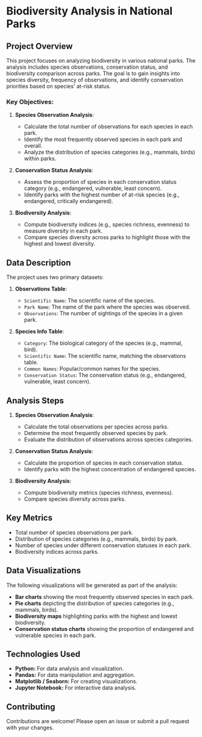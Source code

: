 # Biodiversity Analysis in National Parks

## Project Overview

This project focuses on analyzing biodiversity in various national parks. The analysis includes species observations, conservation status, and biodiversity comparison across parks. The goal is to gain insights into species diversity, frequency of observations, and identify conservation priorities based on species' at-risk status.

### Key Objectives:
1. **Species Observation Analysis**:
   - Calculate the total number of observations for each species in each park.
   - Identify the most frequently observed species in each park and overall.
   - Analyze the distribution of species categories (e.g., mammals, birds) within parks.
   
2. **Conservation Status Analysis**:
   - Assess the proportion of species in each conservation status category (e.g., endangered, vulnerable, least concern).
   - Identify parks with the highest number of at-risk species (e.g., endangered, critically endangered).

3. **Biodiversity Analysis**:
   - Compute biodiversity indices (e.g., species richness, evenness) to measure diversity in each park.
   - Compare species diversity across parks to highlight those with the highest and lowest diversity.

## Data Description

The project uses two primary datasets:

1. **Observations Table**:
   - `Scientific Name`: The scientific name of the species.
   - `Park Name`: The name of the park where the species was observed.
   - `Observations`: The number of sightings of the species in a given park.

2. **Species Info Table**:
   - `Category`: The biological category of the species (e.g., mammal, bird).
   - `Scientific Name`: The scientific name, matching the observations table.
   - `Common Names`: Popular/common names for the species.
   - `Conservation Status`: The conservation status (e.g., endangered, vulnerable, least concern).

## Analysis Steps

1. **Species Observation Analysis**:
   - Calculate the total observations per species across parks.
   - Determine the most frequently observed species by park.
   - Evaluate the distribution of observations across species categories.

2. **Conservation Status Analysis**:
   - Calculate the proportion of species in each conservation status.
   - Identify parks with the highest concentration of endangered species.

3. **Biodiversity Analysis**:
   - Compute biodiversity metrics (species richness, evenness).
   - Compare species diversity across parks.

## Key Metrics

- Total number of species observations per park.
- Distribution of species categories (e.g., mammals, birds) by park.
- Number of species under different conservation statuses in each park.
- Biodiversity indices across parks.

## Data Visualizations

The following visualizations will be generated as part of the analysis:
- **Bar charts** showing the most frequently observed species in each park.
- **Pie charts** depicting the distribution of species categories (e.g., mammals, birds).
- **Biodiversity maps** highlighting parks with the highest and lowest biodiversity.
- **Conservation status charts** showing the proportion of endangered and vulnerable species in each park.

## Technologies Used
- **Python:** For data analysis and visualization.
- **Pandas:** For data manipulation and aggregation.
- **Matplotlib / Seaborn:** For creating visualizations.
- **Jupyter Notebook:** For interactive data analysis.



## Contributing
Contributions are welcome! Please open an issue or submit a pull request with your changes.
